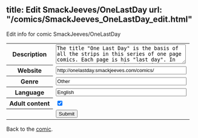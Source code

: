 title: Edit SmackJeeves/OneLastDay
url: "/comics/SmackJeeves_OneLastDay_edit.html"
---
Edit info for comic SmackJeeves/OneLastDay

<form name="comic" action="http://gaepostmail.appspot.com/comic/" method="post">
<table class="comicinfo">
<tr>
<th>Description</th><td><textarea name="description" cols="40" rows="3">The title &quot;One Last Day&quot; is the basis of all the strips in this series of one page comics. Each page is his &quot;last day&quot;. In some vague way or another that is.</textarea></td>
</tr>
<tr>
<th>Website</th><td><input type="text" name="url" value="http://onelastday.smackjeeves.com/comics/" size="40"/></td>
</tr>
<tr>
<th>Genre</th><td><input type="text" name="genre" value="Other" size="40"/></td>
</tr>
<tr>
<th>Language</th><td><input type="text" name="language" value="English" size="40"/></td>
</tr>
<tr>
<th>Adult content</th><td><input type="checkbox" name="adult" value="adult" checked="checked"/></td>
</tr>
<tr>
<th></th><td>
<input type="hidden" name="comic" value="SmackJeeves_OneLastDay" />
<input type="submit" name="submit" value="Submit" />
</td>
</tr>
</table>
</form>

Back to the [comic](SmackJeeves_OneLastDay.html).
